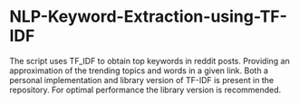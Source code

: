 # NLP-Keyword-Extraction-using-TF-IDF

The script uses TF_IDF to obtain top keywords in reddit posts.
Providing an approximation of the trending topics and words in a given link.
Both a personal implementation and library version of TF-IDF is present in the repository.
For optimal performance the library version is recommended.
